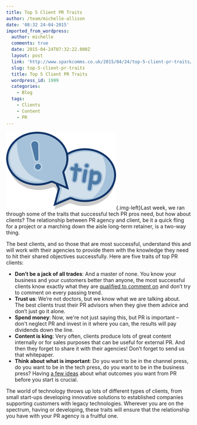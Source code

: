 ```yaml
---
title: Top 5 Client PR Traits
author: /team/michelle-allison
date: '08:32 24-04-2015'
imported_from_wordpress:
  author: michelle
  comments: true
  date: 2015-04-24T07:32:22.000Z
  layout: post
  link: 'http://www.sparkcomms.co.uk/2015/04/24/top-5-client-pr-traits/'
  slug: top-5-client-pr-traits
  title: Top 5 Client PR Traits
  wordpress_id: 1999
  categories:
    - Blog
  tags:
    - Clients
    - Content
    - PR
---
```


![Tips](Tips-300x213.png){.img-left}Last week, we ran through some of the traits that successful tech PR pros need, but how about clients? The relationship between PR agency and client, be it a quick fling for a project or a marching down the aisle long-term retainer, is a two-way thing.

The best clients, and so those that are most successful, understand this and will work with their agencies to provide them with the knowledge they need to hit their shared objectives successfully. Here are five traits of top PR clients:

  * **Don’t be a jack of all trades**: And a master of none. You know your business and your customers better than anyone, the most successful clients know exactly what they are [qualified to comment on](http://www.sparkcomms.co.uk/2015/02/05/test-whether-qualified-comment-technology-trend/) and don’t try to comment on every passing trend.
  * **Trust us**: We’re not doctors, but we know what we are talking about. The best clients trust their PR advisors when they give them advice and don’t just go it alone.
  * **Spend money**: Now, we're not just saying this, but PR is important – don't neglect PR and invest in it where you can, the results will pay dividends down the line.
  * **Content is king**: Very often, clients produce lots of great content internally or for sales purposes that can be useful for external PR. And then they forget to share it with their agencies! Don’t forget to send us that whitepaper.
  * **Think about what is important**: Do you want to be in the channel press, do you want to be in the tech press, do you want to be in the business press? Having [a few ideas](http://www.sparkcomms.co.uk/2013/08/08/ensuring-pr-activity-hits-the-target/) about what outcomes you want from PR before you start is crucial.

The world of technology throws up lots of different types of clients, from small start-ups developing innovative solutions to established companies supporting customers with legacy technologies. Wherever you are on the spectrum, having or developing, these traits will ensure that the relationship you have with your PR agency is a fruitful one.
